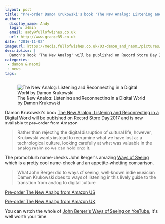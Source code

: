 ```yaml
---
layout: post
title: "Pre-order Damon Krukowski's book 'The New Analog: Listening and Reconnecting in a Digital World'"
author:
  display_name: Andy
  login: admin
  email: andy@fullofwishes.co.uk
  url: http://www.grange85.co.uk
date: '2016-11-02'
imageurl: https://media.fullofwishes.co.uk/03-damon_and_naomi/pictures/damon-krukowski-the-new-analog-cover.jpg
description: |
  Damon's book 'The New Analog' will be published on Record Store Day 2017 and is now available to pre-order from Amazon
categories:
 - damon & naomi
 - news
tags:
---
```

<figure class="caption aligncenter"><img src="https://media.fullofwishes.co.uk/03-damon_and_naomi/pictures/damon-krukowski-the-new-analog-cover.jpg" alt="The New Analog: Listening and Reconnecting in a Digital World by Damon Krukowski" /><figcaption class="caption-text">The New Analog: Listening and Reconnecting in a Digital World by Damon Krukowski</figcaption></figure>
<p class="lead">Damon Krukowski's book <a href="http://amzn.to/2fwZkmH">The New Analog: Listening and Reconnecting in a Digital World</a> will be published on Record Store Day 2017 and is now available to pre-order from Amazon</p>

<blockquote>Rather than rejecting the digital disruption of cultural life, however, Krukowski wants instead to reexamine what we have lost as a technological culture, looking carefully at what was valuable in the analog realm so we can hold onto it.</blockquote>

<p>The promo blurb name-checks John Berger's amazing <a href="https://en.wikipedia.org/wiki/Ways_of_Seeing">Ways of Seeing</a> which is a pretty cool name-check and an appetite-whetting comparison.

<blockquote>What John Berger did to ways of seeing, well-known indie musician Damon Krukowski does to ways of listening in this lively guide to the transition from analog to digital culture </blockquote>

<p><a href="http://amzn.to/2fwZkmH">Pre-order The New Analog from Amazon US</a></p>
<p><a href="http://amzn.to/2fwP1iM">Pre-order The New Analog from Amazon UK</a></p>

<p class="text-muted">You can watch the whole of <a href="https://www.youtube.com/watch?v=0pDE4VX_9Kk">John Berger's Ways of Seeing on YouTube</a>, it's well worth your time.</p>
